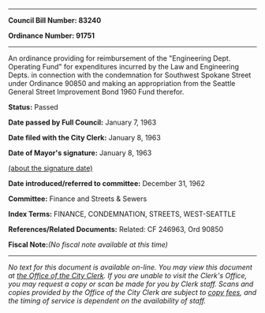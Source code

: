 

********

**Council Bill Number: 83240**
   
**Ordinance Number: 91751**
********

 An ordinance providing for reimbursement of the "Engineering Dept. Operating Fund" for expenditures incurred by the Law and Engineering Depts. in connection with the condemnation for Southwest Spokane Street under Ordinance 90850 and making an appropriation from the Seattle General Street Improvement Bond 1960 Fund therefor.

**Status:** Passed
   
**Date passed by Full Council:** January 7, 1963
   
**Date filed with the City Clerk:** January 8, 1963
   
**Date of Mayor's signature:** January 8, 1963
   
[(about the signature date)](/~public/approvaldate.htm)
   
   
   
**Date introduced/referred to committee:** December 31, 1962
   
**Committee:** Finance and Streets & Sewers
   
   
**Index Terms:** FINANCE, CONDEMNATION, STREETS, WEST-SEATTLE

**References/Related Documents:** Related: CF 246963, Ord 90850

**Fiscal Note:**_(No fiscal note available at this time)_
********

_No text for this document is available on-line. You may view this document at [the Office of the City Clerk](http://www.seattle.gov/leg/clerk/contactUs.htm). If you are unable to visit the Clerk's Office, you may request a copy or scan be made for you by Clerk staff. Scans and copies provided by the Office of the City Clerk are subject to [copy fees](http://clerk.seattle.gov/~public/clerkfees.htm), and the timing of service is dependent on the availability of staff._

